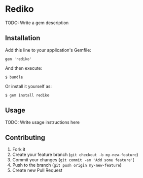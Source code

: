 # Rediko

TODO: Write a gem description

## Installation

Add this line to your application's Gemfile:

    gem 'rediko'

And then execute:

    $ bundle

Or install it yourself as:

    $ gem install rediko

## Usage

TODO: Write usage instructions here

## Contributing

1. Fork it
2. Create your feature branch (`git checkout -b my-new-feature`)
3. Commit your changes (`git commit -am 'Add some feature'`)
4. Push to the branch (`git push origin my-new-feature`)
5. Create new Pull Request
